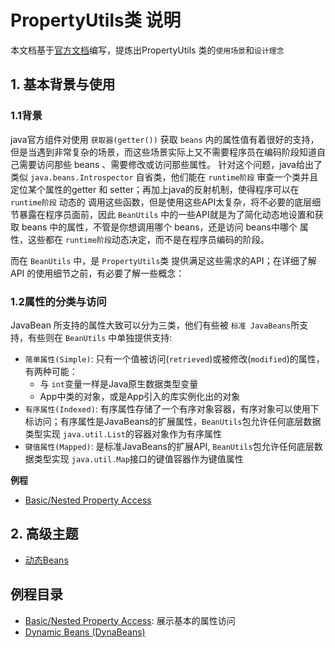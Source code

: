 # PropertyUtils类 说明

本文档基于[官方文档](https://commons.apache.org/proper/commons-beanutils/javadocs/v1.9.4/apidocs/org/apache/commons/beanutils/package-summary.html#standard)编写，提炼出PropertyUtils
类的`使用场景`和`设计理念`
## 1. 基本背景与使用
### 1.1背景

java官方组件对使用 `获取器(getter())` 获取 `beans` 内的属性值有着很好的支持，但是当遇到非常复杂的场景，而这些场景实际上又不需要程序员在编码阶段知道自己需要访问那些 beans 、需要修改或访问那些属性。
针对这个问题，java给出了类似 `java.beans.Introspector` 自省类，他们能在 `runtime阶段` 审查一个类并且定位某个属性的getter 和 setter；再加上java的反射机制，使得程序可以在 `runtime阶段` 动态的
调用这些函数，但是使用这些API太复杂，将不必要的底层细节暴露在程序员面前，因此 `BeanUtils` 中的一些API就是为了简化动态地设置和获取 beans 中的属性，不管是你想调用哪个 beans，还是访问 beans中哪个
属性，这些都在 `runtime阶段`动态决定，而不是在程序员编码的阶段。

而在 `BeanUtils` 中，是 `PropertyUtils`类 提供满足这些需求的API；在详细了解 API 的使用细节之前，有必要了解一些概念：

### 1.2属性的分类与访问

JavaBean 所支持的属性大致可以分为三类，他们有些被 `标准 JavaBeans`所支持，有些则在 `BeanUtils` 中单独提供支持:

- `简单属性(Simple)`: 只有一个值被访问(`retrieved`)或被修改(`modified`)的属性，有两种可能：
  - 与 `int`变量一样是Java原生数据类型变量
  - App中类的对象，或是App引入的库实例化出的对象
- `有序属性(Indexed)`: 有序属性存储了一个有序对象容器，有序对象可以使用下标访问；有序属性是JavaBeans的扩展属性，`BeanUtils`包允许任何底层数据类型实现 `java.util.List`的容器对象作为有序属性
- `键值属性(Mapped)`: 是标准JavaBeans的扩展API, `BeanUtils`包允许任何底层数据类型实现 `java.util.Map`接口的键值容器作为键值属性

**例程**
- [Basic/Nested Property Access](./_1_basic_property_access)

## 2. 高级主题

- [动态Beans](./_2_dynamic_beans_usage/DynamicBeans.md)

## 例程目录

- [Basic/Nested Property Access](./_1_basic_property_access): 展示基本的属性访问
- [Dynamic Beans (DynaBeans)](./_2_dynamic_beans_usage)

